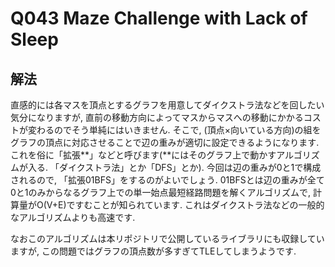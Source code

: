 # Q043 Maze Challenge with Lack of Sleep

## 解法
直感的には各マスを頂点とするグラフを用意してダイクストラ法などを回したい気分になりますが, 直前の移動方向によってマスからマスへの移動にかかるコストが変わるのでそう単純にはいきません. そこで, (頂点×向いている方向)の組をグラフの頂点に対応させることで辺の重みが適切に設定できるようになります. これを俗に「拡張**」などと呼びます(**にはそのグラフ上で動かすアルゴリズムが入る. 「ダイクストラ法」とか「DFS」とか).
今回は辺の重みが0と1で構成されるので, 「拡張01BFS」をするのがよいでしょう. 01BFSとは辺の重みが全て0と1のみからなるグラフ上での単一始点最短経路問題を解くアルゴリズムで, 計算量がO(V+E)ですむことが知られています. これはダイクストラ法などの一般的なアルゴリズムよりも高速です.

なおこのアルゴリズムは本リポジトリで公開しているライブラリにも収録していますが, この問題ではグラフの頂点数が多すぎてTLEしてしまうようです.